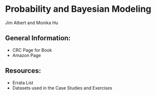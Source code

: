 # Probability and Bayesian Modeling

Jim Albert and Monika Hu


## General Information:

- CRC Page for Book
- Amazon Page


## Resources:

- Errata List
- Datasets used in the Case Studies and Exercises
